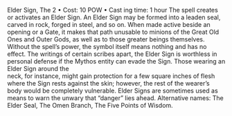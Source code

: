 Elder Sign, The 2
• Cost:  10 POW
•
 Cast
ing time: 1 hour
The spell creates or activates an Elder Sign. An Elder Sign 
may be formed into a leaden seal, carved in rock, forged in 
steel, and so on. When made active beside an opening or a 
Gate, it makes that path unusable to minions of the Great 
Old Ones and Outer Gods, as well as to those greater 
beings themselves. Without the spell’s power, the symbol itself means nothing and has no effect.
The writings of certain scribes apart, the Elder Sign 
is worthless in personal defense if the Mythos entity can 
evade the Sign. Those wearing an Elder Sign around the  
neck, for instance, might gain protection for a few square 
inches of flesh where the Sign rests against the skin; 
however, the rest of the wearer’s body would be completely 
vulnerable. Elder Signs are sometimes used as means to 
warn the unwary that “danger” lies ahead.
Alternative names: The Elder Seal, The Omen Branch, The 
Five Points of Wisdom.

